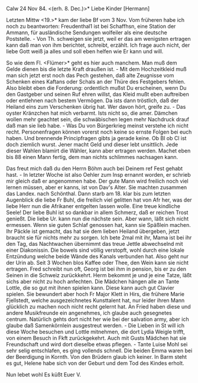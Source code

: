  Calw 24 Nov 84.
 <(erh. 8. Dec.)>*
Liebe Kinder [Hermann]

Letzten Mittw <19.>* kam der liebe Bf vom 3 Nov. Vom früheren habe ich noch zu beantworten: Freudenthal1 ist bei Schaffhsn, eine Station der Ammann, für ausländische Sendungen wolfeiler als eine deutsche Poststelle. - Von Th. schweigen sie jetzt, weil er das am wenigsten ertragen kann daß man von ihm berichtet, schreibt, erzählt. Ich frage auch nicht, der liebe Gott weiß ja alles und soll eben helfen wie Er kann und will.

So wie dem Fl. <Flümer>* geht es hier auch manchem. Man muß dem Gelde dienen bis die letzte Kraft draußen ist. - Mit dem Hochzeitkleid muß man sich jetzt erst noch das Pech gestehen, daß alte Zeugnisse vom Schenken eines Kaftans oder Schals an der Thüre des Festgebers fehlen. Also bleibt eben die Forderung: ordentlich mußst Du erscheinen, wenn Du den Gastgeber und seinen Ruf ehren willst, das Kleid mußt eben auftreiben oder entlehnen nach bestem Vermögen. Da ists dann tröstlich, daß der Heiland eins zum Verschenken übrig hat. Wer davon hört, greife zu. - Das oyster Kränzchen hat mich verbarmt. Ists nicht so, die amer. Dämchen wollen mehr geachtet sein, die schwäbischen legen mehr Nachdruck drauf daß man sie lieb habe. - Was Du von Bürgerkrieg meinst verstehe ich nicht recht. Personenfragen können vorerst noch keine so ernste Folgen bei euch haben. Und brennende Principfragen gibts ja gerade keine. Ob Bl ob Cl ist doch ziemlich wurst. Jener macht Geld und dieser lebt unsittlich. Jede dieser Wahlen blamirt die Wähler, kann aber ertragen werden. Machet eben bis 88 einen Mann fertig, dem man nichts schlimmes nachsagen kann.

Das freut mich daß du den Herrn Böhm auch bei Deinem ref Fest gehabt hast. - In letzter Woche ist also Oehler zum Insp ernannt worden, er schrieb mir gleich daß er angenommen habe. Der gute Mann wird freilich noch viel lernen müssen, aber er kanns, ist von Dav's Alter. Sie machten zusammen das Landex. nach Schönthal. Dann starb am 18. klar bis zum letzten Augenblick die liebe Fr Buhl, die freilich viel gelitten hat von Afr her, was der liebe Herr nun die Afrikaner entgelten lassen wolle. Eine treue kindliche Seele! Der liebe Buhl ist so dankbar in allem Schmerz, daß er reichen Trost genießt. Die liebe Ur. kann nun die nächste sein. Aber wann, läßt sich nicht ermessen. Wenn sie guten Schlaf genossen hat, kann sie Späßlein machen. Ihr Päckle ist gemacht, das hat sie dem lieben Heiland übergeben, jetzt braucht sie für nichts mehr zu sorgen. Ich bete 2mal mit ihr, Mama ist bei ihr den Tag, das Nachtwachen übernimmt das treue Jettle abwechselnd mit einer Diakonissin. Die bowels sind völlig verstopft, wohl durch eine lokale Entzündung welche beide Wände des Kanals verbunden hat. Also geht nur der Urin ab. Seit 3 Wochen blos Kaffee oder Thee, den Wein kann sie nicht ertragen. Fred schreibt nun oft, Georg ist bei ihm in pension, bis er zu den Seinen in die Schweiz zurückkehrt. Herm bekommt je und je eine Tatze, läßt sichs aber nicht zu hoch anfechten. Die Mädchen hängen alle an Tante Lottle, die so gut mit ihnen spielen kann. Diese kann auch gut Clavier spielen. Sie bewundert aber hoch Fr Major Klett in Hirs, die frühere Marie Fjellstedt, welche ausgezeichnetes Kunsttalent hat, nur leider ihren Mann glücklich zu machen noch nicht recht gelernt hat. An Fried haben diese und andere Musikfreunde ein angenehmes, ich glaube auch gesegnetes centrum. Natürlich gehts dort nicht her wie bei der salvation army, aber ich glaube daß Samenkörnlein ausgestreut werden. - Die Lieben in St will ich diese Woche besuchen und Lottle mitnehmen, die dort Lydia Weigle trifft, von einem Besuch in Fkft zurückgekehrt. Auch mit Gusts Mädchen hat sie Freundschaft und wird dort dieselbe etwas pflegen. - Tante Luise Mohl sei sehr selig entschlafen, es ging vollends schnell. Die beiden Emma waren bei der Beerdigung in Kornth. Von den Brüdern glaub ich keiner. In Barm steht es gut, Helene habe sich von der Geburt und dem Tod des Kindes erholt.

Nun lebet wohl Es küßt
 Euer V.
